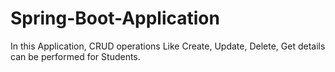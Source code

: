 # Spring-Boot-Application
In this Application, CRUD operations Like Create, Update, Delete, Get details can be performed for Students.
